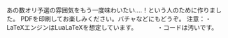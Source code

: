 あの数オリ予選の雰囲気をもう一度味わいたい....！という人のために作りました。
PDFを印刷してお楽しみください。バチャなどにもどうぞ。
注意：・LaTeXエンジンはLuaLaTeXを想定しています。
　　　・コードは汚いです。
